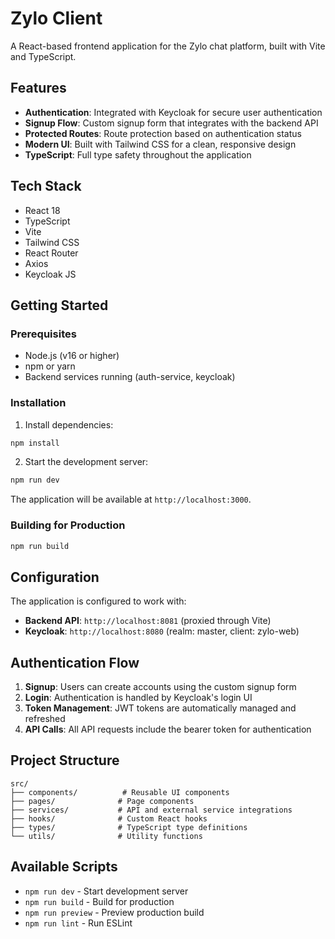 # Zylo Client

A React-based frontend application for the Zylo chat platform, built with Vite and TypeScript.

## Features

- **Authentication**: Integrated with Keycloak for secure user authentication
- **Signup Flow**: Custom signup form that integrates with the backend API
- **Protected Routes**: Route protection based on authentication status
- **Modern UI**: Built with Tailwind CSS for a clean, responsive design
- **TypeScript**: Full type safety throughout the application

## Tech Stack

- React 18
- TypeScript
- Vite
- Tailwind CSS
- React Router
- Axios
- Keycloak JS

## Getting Started

### Prerequisites

- Node.js (v16 or higher)
- npm or yarn
- Backend services running (auth-service, keycloak)

### Installation

1. Install dependencies:
```bash
npm install
```

2. Start the development server:
```bash
npm run dev
```

The application will be available at `http://localhost:3000`.

### Building for Production

```bash
npm run build
```

## Configuration

The application is configured to work with:
- **Backend API**: `http://localhost:8081` (proxied through Vite)
- **Keycloak**: `http://localhost:8080` (realm: master, client: zylo-web)

## Authentication Flow

1. **Signup**: Users can create accounts using the custom signup form
2. **Login**: Authentication is handled by Keycloak's login UI
3. **Token Management**: JWT tokens are automatically managed and refreshed
4. **API Calls**: All API requests include the bearer token for authentication

## Project Structure

```
src/
├── components/          # Reusable UI components
├── pages/              # Page components
├── services/           # API and external service integrations
├── hooks/              # Custom React hooks
├── types/              # TypeScript type definitions
└── utils/              # Utility functions
```

## Available Scripts

- `npm run dev` - Start development server
- `npm run build` - Build for production
- `npm run preview` - Preview production build
- `npm run lint` - Run ESLint
